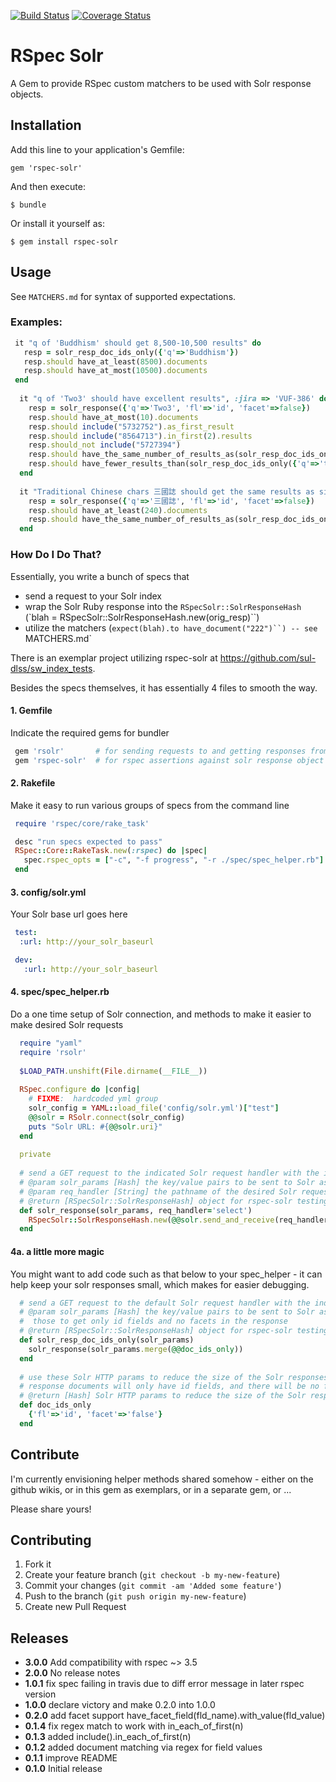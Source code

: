 [![Build Status](https://travis-ci.org/sul-dlss/rspec-solr.svg?branch=master)](https://travis-ci.org/sul-dlss/rspec-solr)
[![Coverage Status](https://coveralls.io/repos/sul-dlss/rspec-solr/badge.svg)](https://coveralls.io/r/sul-dlss/rspec-solr)

# RSpec Solr

A Gem to provide RSpec custom matchers to be used with Solr response objects.

## Installation

Add this line to your application's Gemfile:

    gem 'rspec-solr'

And then execute:

    $ bundle

Or install it yourself as:

    $ gem install rspec-solr

## Usage

See `MATCHERS.md` for syntax of supported expectations.

### Examples:

```ruby
 it "q of 'Buddhism' should get 8,500-10,500 results" do
   resp = solr_resp_doc_ids_only({'q'=>'Buddhism'})
   resp.should have_at_least(8500).documents
   resp.should have_at_most(10500).documents
 end
 
  it "q of 'Two3' should have excellent results", :jira => 'VUF-386' do
    resp = solr_response({'q'=>'Two3', 'fl'=>'id', 'facet'=>false}) 
    resp.should have_at_most(10).documents
    resp.should include("5732752").as_first_result
    resp.should include("8564713").in_first(2).results
    resp.should_not include("5727394")
    resp.should have_the_same_number_of_results_as(solr_resp_doc_ids_only({'q'=>'two3'}))
    resp.should have_fewer_results_than(solr_resp_doc_ids_only({'q'=>'two 3'}))
  end
 
  it "Traditional Chinese chars 三國誌 should get the same results as simplified chars 三国志" do
  	resp = solr_response({'q'=>'三國誌', 'fl'=>'id', 'facet'=>false}) 
    resp.should have_at_least(240).documents
    resp.should have_the_same_number_of_results_as(solr_resp_doc_ids_only({'q'=>'三国志'})) 
  end
```

### How Do I Do That?

Essentially, you write a bunch of specs that
* send a request to your Solr index
* wrap the Solr Ruby response into the `RSpecSolr::SolrResponseHash`  (`blah = RSpecSolr::SolrResponseHash.new(orig_resp)``)
* utilize the matchers (`expect(blah).to have_document("222")``) -- see `MATCHERS.md`

There is an exemplar project utilizing rspec-solr at https://github.com/sul-dlss/sw_index_tests.  

Besides the specs themselves, it has essentially 4 files to smooth the way.

#### 1. Gemfile
Indicate the required gems for bundler

```ruby
 gem 'rsolr'       # for sending requests to and getting responses from solr
 gem 'rspec-solr'  # for rspec assertions against solr response object
```

#### 2. Rakefile
Make it easy to run various groups of specs from the command line

```ruby
 require 'rspec/core/rake_task'

 desc "run specs expected to pass" 
 RSpec::Core::RakeTask.new(:rspec) do |spec|
   spec.rspec_opts = ["-c", "-f progress", "-r ./spec/spec_helper.rb"]
 end
```

#### 3. config/solr.yml
Your Solr base url goes here

```yaml
 test:
  :url: http://your_solr_baseurl

 dev:
   :url: http://your_solr_baseurl
```

#### 4. spec/spec_helper.rb
Do a one time setup of Solr connection, and methods to make it easier to make desired Solr requests

```ruby
  require "yaml"
  require 'rsolr'
  
  $LOAD_PATH.unshift(File.dirname(__FILE__))
  
  RSpec.configure do |config|
    # FIXME:  hardcoded yml group
    solr_config = YAML::load_file('config/solr.yml')["test"]
    @@solr = RSolr.connect(solr_config)
    puts "Solr URL: #{@@solr.uri}"
  end
  
  private
  
  # send a GET request to the indicated Solr request handler with the indicated Solr parameters
  # @param solr_params [Hash] the key/value pairs to be sent to Solr as HTTP parameters
  # @param req_handler [String] the pathname of the desired Solr request handler (defaults to 'select') 
  # @return [RSpecSolr::SolrResponseHash] object for rspec-solr testing the Solr response 
  def solr_response(solr_params, req_handler='select')  
    RSpecSolr::SolrResponseHash.new(@@solr.send_and_receive(req_handler, {:method => :get, :params => solr_params}))
  end
```

#### 4a.  a little more magic
You might want to add code such as that below to your spec_helper - it can help keep your solr responses small, which makes for easier debugging.
  
```ruby
  # send a GET request to the default Solr request handler with the indicated Solr parameters
  # @param solr_params [Hash] the key/value pairs to be sent to Solr as HTTP parameters, in addition to 
  #  those to get only id fields and no facets in the response
  # @return [RSpecSolr::SolrResponseHash] object for rspec-solr testing the Solr response 
  def solr_resp_doc_ids_only(solr_params)
    solr_response(solr_params.merge(@@doc_ids_only))
  end
  
  # use these Solr HTTP params to reduce the size of the Solr responses
  # response documents will only have id fields, and there will be no facets in the response
  # @return [Hash] Solr HTTP params to reduce the size of the Solr responses
  def doc_ids_only
    {'fl'=>'id', 'facet'=>'false'}
  end
```

## Contribute

I'm currently envisioning helper methods shared somehow - either on the github wikis, or in this gem as exemplars, or in a separate gem, or ...

Please share yours!

## Contributing

1. Fork it
2. Create your feature branch (`git checkout -b my-new-feature`)
3. Commit your changes (`git commit -am 'Added some feature'`)
4. Push to the branch (`git push origin my-new-feature`)
5. Create new Pull Request

## Releases
- <b>3.0.0</b> Add compatibility with rspec ~> 3.5
- <b>2.0.0</b> No release notes
- <b>1.0.1</b> fix spec failing in travis due to diff error message in later rspec version
- <b>1.0.0</b> declare victory and make 0.2.0 into 1.0.0
- <b>0.2.0</b> add facet support  have_facet_field(fld_name).with_value(fld_value)
- <b>0.1.4</b> fix regex match to work with in_each_of_first(n)
- <b>0.1.3</b> added include().in_each_of_first(n)
- <b>0.1.2</b> added document matching via regex for field values 
- <b>0.1.1</b> improve README
- <b>0.1.0</b> Initial release
